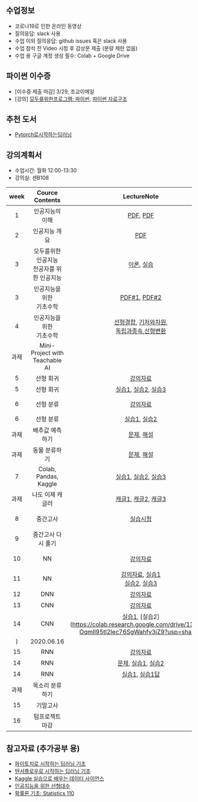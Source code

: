 

## 수업정보
- 코로나19로 인한 온라인 동영상 
- 질의응답: slack 사용
- 수업 이외 질의응답: github issues 혹은 slack 사용
- 수업 참석 전 Video 시청 후 감상문 제출 (분량 제한 없음)
- 수업 용 구글 계정 생성 필수: Colab + Google Drive

## 파이썬 이수증 
- [이수증 제출 마감] 3/29, 조교이메일
- [강의] [모두를위한프로그램: 파이썬](https://www.edwith.org/pythonforeverybody), [파이썬 자료구조](https://www.edwith.org/python-data/)

## 추천 도서
- [Pytorch로시작하는딥러닝](https://wikidocs.net/60036)
 


## 강의계획서
- 수업시간: 월화 12:00-13:30
- 강의실: 센B108

| week | Cource Contents | LectureNote | Date |  Etc | Video | 
|:---:|:---:|:---:|:---:|:---:|:---:| 
| 1 | 인공지능의 이해 | [PDF](https://github.com/sejongresearch/2020.Spring.AI/blob/master/LectureNote/%E1%84%8B%E1%85%B5%E1%86%AB%E1%84%80%E1%85%A9%E1%86%BC%E1%84%8C%E1%85%B5%E1%84%82%E1%85%B3%E1%86%BC_%E1%84%8B%E1%85%A9%E1%84%85%E1%85%B5%E1%84%8B%E1%85%A6%E1%86%AB%E1%84%90%E1%85%A6%E1%84%8B%E1%85%B5%E1%84%89%E1%85%A7%E1%86%AB.pdf), [PDF](https://github.com/sejongresearch/2020.Spring.AI/blob/master/LectureNote/%E1%84%8B%E1%85%B5%E1%86%AB%E1%84%80%E1%85%A9%E1%86%BC%E1%84%8C%E1%85%B5%E1%84%82%E1%85%B3%E1%86%BC_%E1%84%8B%E1%85%B5%E1%86%AB%E1%84%80%E1%85%A9%E1%86%BC%E1%84%8C%E1%85%B5%E1%84%82%E1%85%B3%E1%86%BC%E1%84%8B%E1%85%B4%E1%84%8B%E1%85%B5%E1%84%92%E1%85%A2.pdf) | 2020.03.16 |  |  |
| 2 | 인공지능 개요 | [PDF](https://github.com/sejongresearch/2020.Spring.AI/blob/master/LectureNote/2%E1%84%8C%E1%85%AE%E1%84%8E%E1%85%A1-%E1%84%8B%E1%85%B5%E1%86%AB%E1%84%80%E1%85%A9%E1%86%BC%E1%84%8C%E1%85%B5%E1%84%82%E1%85%B3%E1%86%BC%E1%84%80%E1%85%A2%E1%84%8B%E1%85%AD.pdf) | 2020.03.24 |  |  |
| 3 | 모두를위한 인공지능 <br> 전공자를 위한 인공지능 | [이론](https://github.com/sejongresearch/2020.Spring.AI/blob/master/LectureNote/%E1%84%8B%E1%85%B5%E1%86%AB%E1%84%80%E1%85%A9%E1%86%BC%E1%84%8C%E1%85%B5%E1%84%82%E1%85%B3%E1%86%BC_3%E1%84%8C%E1%85%AE%E1%84%8E%E1%85%A1_TM.pdf), [실습](https://commons.sejong.ac.kr/em/5e80d7036dcd8) | 2020.03.30 | Teachable Machine <br> with Google |  |
| 3 | 인공지능을 위한 <br> 기초수학 | [PDF#1](https://github.com/sejongresearch/2020.Spring.AI/blob/master/LectureNote/%E1%84%89%E1%85%A5%E1%86%AB%E1%84%92%E1%85%A7%E1%86%BC%E1%84%87%E1%85%A1%E1%86%BC%E1%84%8C%E1%85%A5%E1%86%BC%E1%84%89%E1%85%B5%E1%86%A8%E1%84%80%E1%85%AA%20%E1%84%89%E1%85%A5%E1%86%AB%E1%84%92%E1%85%A7%E1%86%BC%E1%84%89%E1%85%B5%E1%84%89%E1%85%B3%E1%84%90%E1%85%A6%E1%86%B7.pdf), [PDF#2](https://github.com/sejongresearch/2020.Spring.AI/blob/master/LectureNote/%E1%84%89%E1%85%A5%E1%86%AB%E1%84%92%E1%85%A7%E1%86%BC%20%E1%84%80%E1%85%A7%E1%86%AF%E1%84%92%E1%85%A1%E1%86%B8.pdf) | 2020.03.31 | | [융합형인재란](https://youtu.be/srp8defXNNI) | 
| 4 | 인공지능을 위한 <br> 기초수학 | [선형결합](https://github.com/sejongresearch/2020.Spring.AI/blob/master/LectureNote/%E1%84%89%E1%85%A5%E1%86%AB%E1%84%92%E1%85%A7%E1%86%BC%20%E1%84%80%E1%85%A7%E1%86%AF%E1%84%92%E1%85%A1%E1%86%B8.pdf), [기저와차원](https://github.com/sejongresearch/2020.Spring.AI/blob/master/LectureNote/%E1%84%87%E1%85%AE%E1%84%87%E1%85%AE%E1%86%AB%E1%84%80%E1%85%A9%E1%86%BC%E1%84%80%E1%85%A1%E1%86%AB%E1%84%8B%E1%85%B4_%E1%84%80%E1%85%B5%E1%84%8C%E1%85%A5%E1%84%8B%E1%85%AA_%E1%84%8E%E1%85%A1%E1%84%8B%E1%85%AF%E1%86%AB.pdf), <br> [독립과종속](https://github.com/sejongresearch/2020.Spring.AI/blob/master/LectureNote/%E1%84%89%E1%85%A5%E1%86%AB%E1%84%92%E1%85%A7%E1%86%BC%E1%84%83%E1%85%A9%E1%86%A8%E1%84%85%E1%85%B5%E1%86%B8%E1%84%80%E1%85%AA_%E1%84%89%E1%85%A5%E1%86%AB%E1%84%92%E1%85%A7%E1%86%BC%E1%84%8C%E1%85%A9%E1%86%BC%E1%84%89%E1%85%A9%E1%86%A8.pdf),[선형변환](https://github.com/sejongresearch/2020.Spring.AI/blob/master/LectureNote/%E1%84%89%E1%85%A5%E1%86%AB%E1%84%92%E1%85%A7%E1%86%BC%E1%84%87%E1%85%A7%E1%86%AB%E1%84%92%E1%85%AA%E1%86%AB.pdf) |  | |  | |
| 과제 | Mini-Project with <br> Teachable AI  |  | 2020.04.12 | 결과물+보고서 |  | 
| 5 | 선형 회귀 | [강의자료](https://github.com/sejongresearch/2020.Spring.AI/blob/master/LectureNote/%E1%84%8B%E1%85%B5%E1%86%AB%E1%84%80%E1%85%A9%E1%86%BC%E1%84%8C%E1%85%B5%E1%84%82%E1%85%B3%E1%86%BC_%E1%84%89%E1%85%A5%E1%86%AB%E1%84%92%E1%85%A7%E1%86%BC%E1%84%92%E1%85%AC%E1%84%80%E1%85%B1_v2.pdf) |  | |  |
| 5 | 선형 회귀 | [실습1](https://colab.research.google.com/drive/1gy-KIJzy_97AmCqeA01nFfh5zIf1PCUS), [실습2](https://colab.research.google.com/drive/1hKxtayf2bOsSPjIeajFlB9uh_v1Eb4wm), [실습3](https://colab.research.google.com/drive/1T3L1mMZrlyWVovWemiL4rM52sQlgmlvY) |  | | |
| 6 | 선형 분류 | [강의자료](https://github.com/sejongresearch/2020.Spring.AI/blob/master/LectureNote/%E1%84%8B%E1%85%B5%E1%86%AB%E1%84%80%E1%85%A9%E1%86%BC%E1%84%8C%E1%85%B5%E1%84%82%E1%85%B3%E1%86%BC_%E1%84%89%E1%85%A5%E1%86%AB%E1%84%92%E1%85%A7%E1%86%BC%E1%84%87%E1%85%AE%E1%86%AB%E1%84%85%E1%85%B2_%E1%84%91%E1%85%B5%E1%86%AF%E1%84%80%E1%85%B5.pdf) |  | | [융합형인재 CaseStudy](https://youtu.be/oGHZ_0wT_PE) |
| 6 | 선형 분류 | [실습1](https://colab.research.google.com/drive/1-sb83pb1nKPOBrRCCPJfwyjFbK1TgfWs), [실습2](https://colab.research.google.com/drive/1YBiNPvZ_aPNH4QQwtN2N1DDPSY9POUht) |  | |  |
| 과제 |  배추값 예측 하기  | [문제](https://github.com/sejongresearch/2020.Spring.AI/blob/master/HW/%E1%84%8B%E1%85%B5%E1%86%AB%E1%84%80%E1%85%A9%E1%86%BC%E1%84%8C%E1%85%B5%E1%84%82%E1%85%B3%E1%86%BC_%E1%84%89%E1%85%A5%E1%86%AB%E1%84%92%E1%85%A7%E1%86%BC%E1%84%92%E1%85%AC%E1%84%80%E1%85%B1_%E1%84%80%E1%85%AA%E1%84%8C%E1%85%A6.pdf), [해설](https://commons.sejong.ac.kr/em/5ea5b5d2a29e3) | 2020.04.26 |  |  | 
| 과제 |  동물 분류하기  | [문제](https://github.com/sejongresearch/2020.Spring.AI/blob/master/HW/%E1%84%8B%E1%85%B5%E1%86%AB%E1%84%80%E1%85%A9%E1%86%BC%E1%84%8C%E1%85%B5%E1%84%82%E1%85%B3%E1%86%BC_%E1%84%89%E1%85%A5%E1%86%AB%E1%84%92%E1%85%A7%E1%86%BC%E1%84%87%E1%85%AE%E1%86%AB%E1%84%85%E1%85%B2_%E1%84%80%E1%85%AA%E1%84%8C%E1%85%A6.pdf), [해설](https://commons.sejong.ac.kr/em/5ea5b15f0ed4) | 2020.04.26 |  |  | 
| 7 | Colab, Pandas, <br> Kaggle  | [실습1](https://commons.sejong.ac.kr/em/5e9ad4b325601), [실습2](https://commons.sejong.ac.kr/em/5ea5a19bb6bab), [실습3](https://commons.sejong.ac.kr/em/5ea5a6587f991)  | 2020.05.03 | Tools for AI | [인공지능시대 리더상](https://youtu.be/jSRiq9VBlt8) | 
| 과제 | 나도 이제 캐글러 |  [캐글1](https://www.kaggle.com/c/regression-cabbage-price), [캐글2](https://www.kaggle.com/c/classification-animal-classification), [캐글3](https://www.kaggle.com/c/logistic-classification-diabetes/data)  |  2020.05.03  |  ||
| 8 | 중간고사 | [실습시험](https://github.com/sejongresearch/2020.Spring.AI/issues/5)  | 2020.05.06 | 이론+실습(캐글) ||
| 9 | 중간고사 다시 풀기 |  | 2020.05.17 | | [인공지능과 마케팅](https://youtu.be/vXTaU0SPBOM)|
| 10 | NN | [강의자료](https://github.com/sejongresearch/2020.Spring.AI/blob/master/LectureNote/10%E1%84%8C%E1%85%AE%E1%84%8E%E1%85%A1_%E1%84%8B%E1%85%B5%E1%86%AB%E1%84%80%E1%85%A9%E1%86%BC%E1%84%8C%E1%85%B5%E1%84%82%E1%85%B3%E1%86%BC_NN.pptx) | 2020.05.24 | | [데이터로 변화하는 세상](https://youtu.be/NFt1MbChFMU)|
| 11 | NN | [강의자료](https://github.com/sejongresearch/2020.Spring.AI/blob/master/LectureNote/11%E1%84%8C%E1%85%AE%E1%84%8E%E1%85%A1_%E1%84%8B%E1%85%B5%E1%86%AB%E1%84%80%E1%85%A9%E1%86%BC%E1%84%8C%E1%85%B5%E1%84%82%E1%85%B3%E1%86%BC_NN.pptx), [실습1](https://colab.research.google.com/drive/1-jra-eezGMj2MuuSHbYiGRA-bl1GsNPD) <br> [실습2](https://colab.research.google.com/drive/11Q8sIPbN44NDVXSP0NhHN9k7EbCue8uH), [실습3](https://colab.research.google.com/drive/1fTe2uFD7MPB5jQWuISxDphHWXaLRaCm9) | 2020.05.31 | | [데이터로 변화하는 세상](https://youtu.be/NFt1MbChFMU)|
| 12 | DNN | [강의자료](https://github.com/sejongresearch/2020.Spring.AI/blob/master/LectureNote/12%E1%84%8C%E1%85%AE%E1%84%8E%E1%85%A1-%E1%84%8B%E1%85%B5%E1%86%AB%E1%84%80%E1%85%A9%E1%86%BC%E1%84%8C%E1%85%B5%E1%84%82%E1%85%B3%E1%86%BC-NN.pdf) | |||
| 13 | CNN | [강의자료](https://github.com/sejongresearch/2020.Spring.AI/blob/master/LectureNote/2020.%E1%84%8B%E1%85%B5%E1%86%AB%E1%84%80%E1%85%A9%E1%86%BC%E1%84%8C%E1%85%B5%E1%84%82%E1%85%B3%E1%86%BC_13%E1%84%8C%E1%85%AE%E1%84%8E%E1%85%A1.pdf)  |  2020.06.09  |  ||
| 14 | CNN | [실습1](https://colab.research.google.com/drive/12Kcx-wTr0PMF82eCGGtPDzGPlwtX-DKF?usp=sharing), [실습2](https://colab.research.google.com/drive/13rNXo-OqmIl95tl2Iec76SgWahfy3jZ9?usp=sharing
) | 2020.06.16  | ||
| 15 | RNN | [강의자료](https://www.dropbox.com/s/ft956zib0xo2cfq/%EC%9D%B8%EA%B3%B5%EC%A7%80%EB%8A%A5_RNN.pdf?dl=0)  |  | ||
| 14 | RNN | [문제](https://www.dropbox.com/s/sxf9pna16toehql/%EC%9D%B8%EA%B3%B5%EC%A7%80%EB%8A%A5_RNN_%EC%8B%A4%EC%8A%B5.pdf?dl=0), [실습1](https://colab.research.google.com/drive/1VzPOSsLF7gzEjqWHD2aDXmTP9pRdBmfi), [실습2](https://colab.research.google.com/drive/1QVCTX5cfxLvVXKX3pCMTqXz-y661q61U)  |    | ||
| 14 | RNN  | [실습1](https://colab.research.google.com/drive/12QyxmMif45dpJCIatRsW-t_cjuaj3NVj), [실습1답](https://colab.research.google.com/drive/1RpC1Lt23AqJyrLwwC8oTvNjKfYMHfMk3) |  |  ||
| 과제 |  목소리 분류하기  |  |  |  |  | 
| 15 | 기말고사 |   |    |  ||
| 16 | 텀프로젝트 마감 |   |    |  ||


## 참고자료 (추가공부 용)
- [파이토치로 시작하는 딥러닝 기초](https://www.edwith.org/boostcourse-dl-pytorch/lecture/42282/)
- [텐서플로우로 시작하는 딥러닝 기초](https://www.edwith.org/boostcourse-dl-tensorflow)
- [Kaggle 실습으로 배우는 데이터 사이언스](https://www.edwith.org/boostcourse-ds-kaggle/joinLectures/28015)
- [인공지능을 위한 선형대수](https://www.edwith.org/linearalgebra4ai)
- [확률론 기초: Statistics 110](https://www.edwith.org/harvardprobability/joinLectures/17924)






